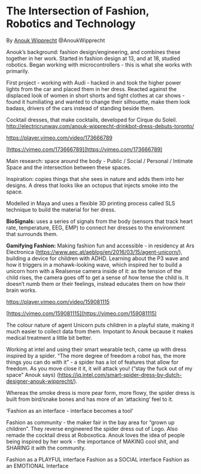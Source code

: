 # The Intersection of Fashion, Robotics and Technology
By [Anouk Wipprecht](http://www.anoukwipprecht.nl/)
@AnoukWipprecht

Anouk’s background: fashion design/engineering, and combines these together in her work. Started in fashion design at 13, and at 18, studied robotics. Began working with microcontrollers - this is what she works with primarily.

First project - working with Audi - hacked in and took the higher power lights from the car and placed them in her dress. Reacted against the displaced look of women in short shorts and tight clothes at car shows - found it humiliating and wanted to change their silhouette, make them look badass, drivers of the cars instead of standing beside them.

Cocktail dresses, that make cocktails, developed for Cirque du Soleil.
http://electricrunway.com/anouk-wipprecht-drinkbot-dress-debuts-toronto/

https://player.vimeo.com/video/173666789


[https://vimeo.com/173666789](https://vimeo.com/173666789)

Main research: space around the body - Public / Social / Personal / Intimate Space and the intersection between these spaces. 

Inspiration: copies things that she sees in nature and adds them into her designs. A dress that looks like an octopus that injects smoke into the space. 

Modelled in Maya and uses a flexible 3D printing process called SLS technique to build the material for her dress.

**BioSignals:** uses a series of signals from the body (sensors that track heart rate, temperature, EEG, EMP) to connect her dresses to the environment that surrounds them.

**Gamifying Fashion:** Making fashion fun and accessible - in residency at Ars Electronica (https://www.aec.at/aeblog/en/2016/03/15/agent-unicorn/), building a device for children with ADHD. Learning about the P3 wave and how it triggers in a mohawk-looking wave, which inspired her to build a unicorn horn with a Realsense camera inside of it: as the tension of the child rises, the camera goes off to get a sense of how tense the child is. It doesn’t numb them or their feelings, instead educates them on how their brain works.

https://player.vimeo.com/video/159081115


[https://vimeo.com/159081115](https://vimeo.com/159081115)

The colour nature of agent Unicorn puts children in a playful state, making it much easier to collect data from them. Impotant to Anouk because it makes medical treatment a little bit better.

Working at intel and using their smart wearable tech, came up with dress inspired by a spider. “The more degree of freedom a robot has, the more things you can do with it” - a spider has a lot of features that allow for freedom. As you move close it it, it will attack you! (“stay the fuck out of my space” Anouk says) (https://iq.intel.com/smart-spider-dress-by-dutch-designer-anouk-wipprecht/).

Whereas the smoke dress is more pear form, more flowy, the spider dress is built from bird/snake bones and has more of an ‘attacking’ feel to it.

‘Fashion as an interface - interface becomes a tool’

Fashion as community - the maker fair in the bay area for “grown up children”.  They reverse engineered the spider dress out of Logo. Also remade the cocktail dress at Roboxotica. Anouk loves the idea of people being inspired by her work - the importance of MAKING cool shit, and SHARING it with the community.

Fashion as a PLAYFUL interface
Fashion as a SOCIAL interface
Fashion as an EMOTIONAL Interface

